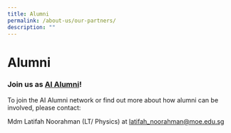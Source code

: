 ```yaml
---
title: Alumni
permalink: /about-us/our-partners/
description: ""
---
```




# Alumni


### Join us as [AI Alumni](/partnerships/alumni/alumni-featured-interviews/)!


To join the AI Alumni network or find out more about how alumni can be involved, please contact:

  

Mdm Latifah Noorahman (LT/ Physics) at [latifah\_noorahman@moe.edu.sg](mailto:latifah_noorahman@moe.edu.sg)